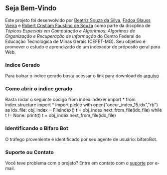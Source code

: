 ## Seja Bem-Vindo

Este projeto foi desenvolvido por [Beatriz Souza da Silva](https://github.com/bia-souza), [Fadoa Glauss Vieira](https://github.com/fadoaglauss) e [Robert Cristiam Faustino de Souza](https://github.com/hobbitx) como parte da discplina de _Tópicos Especiais em Computação e Algoritmos: Algorimos de Organização e Recuperação de Informação_ do Centro Federal de Educação Tecnológica de Minas Gerais (CEFET-MG). Seu objetivo é promover o estudo e aprendizado de um indexador de próposito geral para Web.

### Indice Gerado
Para baixar o indice gerado basta acessar o link para download do  [arquivo](https://drive.google.com/drive/folders/1kMQmPG75xclZ1djHPu-dFM3ZR24mZvIn?usp=sharing)

### Como abrir o indice gerado
Basta rodar o seguinte codigo
from index.indexer import *
from index.structure import *
import pickle
with open("occur_index_15.idx","rb") as idx_file:
    obj_index = FileIndex()
    t = obj_index.next_from_file(idx_file)
    while t != None:
        print(t)
        t = obj_index.next_from_file(idx_file)
### Identificando o Bifaro Bot
O tráfego proveniente é identificado por seu agente de usuário: bifaroBot.

### Suporte ou Contato
Você teve problema com o projeto? Entre em contato com o [suporte](mailto:fadoa.glauss@gmail.com) por e-mail.
